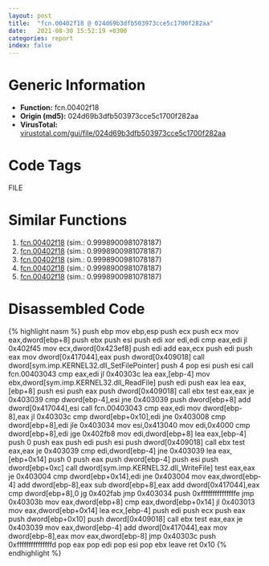 ```yaml
---
layout: post
title:  "fcn.00402f18 @ 024d69b3dfb503973cce5c1700f282aa"
date:   2021-08-30 15:52:19 +0300
categories: report
index: false
---
```


# Generic Information
- **Function:** fcn.00402f18
- **Origin (md5):** 024d69b3dfb503973cce5c1700f282aa
- **VirusTotal:** [virustotal.com/gui/file/024d69b3dfb503973cce5c1700f282aa][virustotal_ref]

# Code Tags
<span class="tag" id="FILE">FILE</span>


# Similar Functions

1. [fcn.00402f18][similar_1_ref] (sim.: 0.9998900981078187)
2. [fcn.00402f18][similar_2_ref] (sim.: 0.9998900981078187)
3. [fcn.00402f18][similar_3_ref] (sim.: 0.9998900981078187)
4. [fcn.00402f18][similar_4_ref] (sim.: 0.9998900981078187)
5. [fcn.00402f18][similar_5_ref] (sim.: 0.9998900981078187)


# Disassembled Code

{% highlight nasm %}
push ebp
mov ebp,esp
push ecx
push ecx
mov eax,dword[ebp+8]
push ebx
push esi
push edi
xor edi,edi
cmp eax,edi
jl 0x402f45
mov ecx,dword[0x423ef8]
push edi
add eax,ecx
push edi
push eax
mov dword[0x417044],eax
push dword[0x409018]
call dword[sym.imp.KERNEL32.dll_SetFilePointer]
push 4
pop esi
push esi
call fcn.00403043
cmp eax,edi
jl 0x40303c
lea eax,[ebp-4]
mov ebx,dword[sym.imp.KERNEL32.dll_ReadFile]
push edi
push eax
lea eax,[ebp+8]
push esi
push eax
push dword[0x409018]
call ebx
test eax,eax
je 0x403039
cmp dword[ebp-4],esi
jne 0x403039
push dword[ebp+8]
add dword[0x417044],esi
call fcn.00403043
cmp eax,edi
mov dword[ebp-8],eax
jl 0x40303c
cmp dword[ebp+0x10],edi
jne 0x403008
cmp dword[ebp+8],edi
jle 0x403034
mov esi,0x413040
mov edi,0x4000
cmp dword[ebp+8],edi
jge 0x402fb8
mov edi,dword[ebp+8]
lea eax,[ebp-4]
push 0
push eax
push edi
push esi
push dword[0x409018]
call ebx
test eax,eax
je 0x403039
cmp edi,dword[ebp-4]
jne 0x403039
lea eax,[ebp+0x14]
push 0
push eax
push dword[ebp-4]
push esi
push dword[ebp+0xc]
call dword[sym.imp.KERNEL32.dll_WriteFile]
test eax,eax
je 0x403004
cmp dword[ebp+0x14],edi
jne 0x403004
mov eax,dword[ebp-4]
add dword[ebp-8],eax
sub dword[ebp+8],eax
add dword[0x417044],eax
cmp dword[ebp+8],0
jg 0x402fab
jmp 0x403034
push 0xfffffffffffffffe
jmp 0x40303b
mov eax,dword[ebp+8]
cmp eax,dword[ebp+0x14]
jl 0x403013
mov eax,dword[ebp+0x14]
lea ecx,[ebp-4]
push edi
push ecx
push eax
push dword[ebp+0x10]
push dword[0x409018]
call ebx
test eax,eax
je 0x403039
mov eax,dword[ebp-4]
add dword[0x417044],eax
mov dword[ebp-8],eax
mov eax,dword[ebp-8]
jmp 0x40303c
push 0xfffffffffffffffd
pop eax
pop edi
pop esi
pop ebx
leave
ret 0x10
{% endhighlight %}


[similar_1_ref]: /report/fcn.00402f18@50dd9b171f3df06f8ac5a3a1a47f5721
[similar_2_ref]: /report/fcn.00402f18@3a780067b4fcdbc523bd6f0e3b89f181
[similar_3_ref]: /report/fcn.00402f18@06689e718004fe3ee3bfc132b456240e
[similar_4_ref]: /report/fcn.00402f18@983fe9598b69120a048e4bbfe8d8764c
[similar_5_ref]: /report/fcn.00402f18@0bc7b0c0f20af0c7cbb54d93e11d9717
[virustotal_ref]: https://www.virustotal.com/gui/file/024d69b3dfb503973cce5c1700f282aa